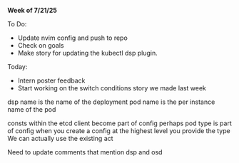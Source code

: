 **Week of 7/21/25**

To Do:
- Update nvim config and push to repo
- Check on goals
- Make story for updating the kubectl dsp plugin.

Today:
- Intern poster feedback
- Start working on the switch conditions story we made last week

dsp name is the name of the deployment
pod name is the per instance name of the pod 

consts within the etcd client become part of config
perhaps pod type is part of config
when you create a config at the highest level you provide the type
We can actually use the existing act

Need to update comments that mention dsp and osd